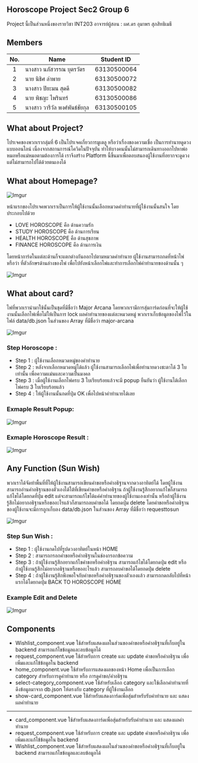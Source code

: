 ## Horoscope Project Sec2 Group 6
Project นี้เป็นส่วนหนึ่งของรายวิชา INT203 อาจารย์ผู้สอน : ผศ.ดร อุมาพร สุภสิทธิเมธี

## Members
| No. | Name              | Student ID   |
|:---:|-------------------|--------------|
|  1  | นางสาว นภัสวรรณ บุตรวัตร      | 63130500064  |
|  2  | นาย นิธิศ ลำพาย   | 63130500072  |
|  3  | นางสาว ปิยะมน สุดดี   | 63130500082 |
|  4  | นาย พิชญะ ไพรินทร์   | 63130500086 |
|  5  | นางสาว วารีวัล พงศ์พันธ์ชัยกุล   | 63130500105 |

## What about Project?

โปรเจคของพวกเรากลุ่มที่ 6 เป็นโปรเจคเกี่ยวการมูเตลู หรือว่าเรื่องของความเชื่อ เป็นการทำนายดูดวงแบบออนไลน์ เนื่องจากสถานการณ์โควิดในปัจจุบัน ทำให้บางคนนั้นไม่สามารถเดินทางออกไปหาพ่อหมอหรือแม่หมอตามต้องการได้ เราจึงสร้าง Platform นี้ขึ้นมาเพื่อตอบสนองผู้ใช้งานที่อยากจะดูดวงแต่ไม่สามารถไปได้ด้วยตนเองได้

## What about Homepage?

![Imgur](https://imgur.com/i9GHoYD.jpg)

หน้าแรกของโปรเจคพวกเราเป็นการให้ผู้ใช้งานนั้นเลือกหมวดคำทำนายที่ผู้ใช้งานนั้นสนใจ โดยประกอบไปด้วย
- LOVE HOROSCOPE คือ ด้านความรัก
- STUDY HOROSCOPE คือ ด้านการเรียน
- HEALTH HOROSCOPE คือ ด้านสุขภาพ
- FINANCE HOROSCOPE คือ ด้านการเงิน

โดยหน้าการ์ดในแต่ละด้านก็จะแตกต่างกันออกไปตามหมวดคำทำนาย ผู้ใช้งานสามารถกดที่หน้าไพ่ หรือว่า ที่ตัวอักษรด้านล่างของไพ่ เพื่อไปยังหน้าเลือกไพ่และทำการเลือกไพ่คำทำนายของด้านนั้น ๆ

![Imgur](https://imgur.com/Z1IpJxx.jpg)

## What about card?

ไพ่ที่พวกเรานำมาใช้นั้นเป็นชุดที่มีชื่อว่า Major Arcana โดยพวกเรามีการสุ่มการ์ดก่อนที่จะให้ผู้ใช้งานนั้นเลือกไพ่เพื่อไม่ให้เป็นการ lock ผลคำทำนายของแต่ละหมวดหมู่ พวกเราเก็บข้อมูลของไพ่ไว้ในไฟล์ data/db.json ในส่วนของ Array ที่มีชื่อว่า major-arcana 

![Imgur](https://imgur.com/wnHnpKc.jpg)

### Step Horoscope :
- Step 1 : ผู้ใช้งานเลือกหมวดหมู่ของคำทำนาย
- Step 2 : หลังจากเลือกหมวดหมู่ได้แล้ว ผู้ใช้งานสามารถเลือกไพ่เพื่อทำนายดวงชะตาได้ 3 ใบเท่านั้น เพื่อความแม่นและความเป็นมงคล 
- Step 3 : เมื่อผู้ใช้งานเลือกไพ่ครบ 3 ใบเรียบร้อยแล้วจะมี popup ยืนยันว่า ผู้ใช้งานได้เลือกไพ่ครบ 3 ใบเรียบร้อยแล้ว 
- Step 4 : ให้ผู้ใช้งานนั้นกดที่ปุ่ม OK เพื่อไปหน้าคำทำนายได้เลย

### Exmaple Result Popup:
![Imgur](https://imgur.com/ceIc7iJ.jpg)
### Exmaple Horoscope Result :
![Imgur](https://imgur.com/hqLG8Fu.jpg)

## Any Function (Sun Wish)
พวกเราได้จัดทำพื้นที่ที่ให้ผู้ใช้งานสามารถเขียนคำขอหรือคำอธิฐานจากดวงอาทิตย์ได้ โดยผู้ใช้งานสามารถอ่านคำอธิฐานของตัวเองได้ใต้ที่เขียนคำขอหรือคำอธิฐาน ถ้าผู้ใช้งานรู้สึกอยากแก้ไขก็สามารถแก้ไขได้โดยกดที่ปุ่ม edit แต่จะสามารถแก้ไขได้แค่คำทำนายของผู้ใช้งานเองเท่านั้น หรือถ้าผู้ใช้งานรู้สึกไม่อยากอธิฐานหรือขออะไรแล้วก็สามารถลบคำขอได้ โดยกดปุ่ม delete โดยคำขอหรือคำอธิฐานของผู้ใช้งานจะมีการถูกเก็บลง data/db.json ในส่วนของ Array ที่มีชื่อว่า requesttosun

![Imgur](https://imgur.com/zCm5KIm.jpg)

### Step Sun Wish :
- Step 1 : ผู้ใช้งานกดไปที่รูปดวงอาทิตย์ในหน้า HOME
- Step 2 : สามารถกรอกคำขอหรือคำอธิฐานในช่องกรอกข้อความ
- Step 3 : ถ้าผู้ใช้งานรู้สึกอยากแก้ไขคำขอหรือคำอธิฐาน สามารถแก้ไขได้โดยกดปุ่ม edit หรือ ถ้าผู้ใช้งานรู้สึกไม่อยากอธิฐานหรือขออะไรแล้ว สามารถลบคำขอได้โดยกดปุ่ม delete
- Step 4 : ถ้าผู้ใช้งานรู้สึกพึงพอใจกับคำขอหรือคำอธิฐานของตัวเองแล้ว สามารถกดกลับไปที่หน้าแรกได้โดยกดปุ่ม BACK TO HOROSCOPE HOME

### Example Edit and Delete
![Imgur](https://imgur.com/AUyuOr1.jpg)

## Components
- Wishlist_component.vue ใช้สำหรับแสดงผลในส่วนของคำขอหรือคำอธิฐานที่เก็บอยู่ใน backend สามารถแก้ไขข้อมูลและลบข้อมูลได้
- request_component.vue ใช้สำหรับการ create และ update คำขอหรือคำอธิฐาน เพื่อเพิ่มและแก้ไข้ข้อมูลใน backend
- home_component.vue ใช้สำหรับการแสดงผลของหน้า Home เพื่อเป็นการเลือก category สำหรับการดูคำทำนาย หรือ การดูคำขอ/คำอธิฐาน
- select-category_component.vue ใช้สำหรับเลือก category และใช้เลือกคำทำนายที่ดึงข้อมูลมาจาก db.json ให้ตรงกับ category ที่ผู้ใช้งานเลือก
- show-card_component.vue ใช้สำหรับแสดงการ์ดเพื่อสุ่มสำหรับรับคำทำนาย และ แสดงผลคำทำนาย
*****************************************************************************
- card_component.vue ใช้สำหรับแสดงการ์ดเพื่อสุ่มสำหรับรับคำทำนาย และ แสดงผลคำทำนาย
- request_component.vue ใช้สำหรับการ create และ update คำขอหรือคำอธิฐาน เพื่อเพิ่มและแก้ไข้ข้อมูลใน backend
- Wishlist_component.vue ใช้สำหรับแสดงผลในส่วนของคำขอหรือคำอธิฐานที่เก็บอยู่ใน backend สามารถแก้ไขข้อมูลและลบข้อมูลได้
